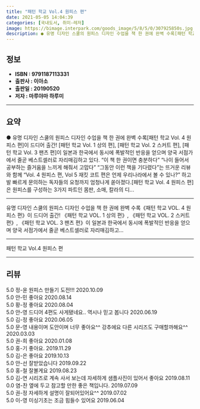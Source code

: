 ```yaml
---
title: "패턴 학교 Vol.4 원피스 편"
date: 2021-05-05 14:04:39
categories: [국내도서, 취미-레저]
image: https://bimage.interpark.com/goods_image/5/8/5/0/307925850s.jpg
description: ● 유명 디자인 스쿨의 원피스 디자인 수업을 책 한 권에 완벽 수록[패턴 학교 Vol. 4 원피스 편]이 드디어 출간! [패턴 학교 Vol. 1 상의 편], [패턴 학교 Vol. 2 스커트 편], [패턴 학교 Vol. 3 팬츠 편]이 일본과 한국에서 동시에 폭발적인 반응을 얻으며 양국
---
```


## **정보**

- **ISBN : 9791187113331**
- **출판사 : 이아소**
- **출판일 : 20190520**
- **저자 : 마루야마 하루미**

------



## **요약**

●  유명 디자인 스쿨의 원피스 디자인 수업을 책 한 권에 완벽 수록[패턴 학교 Vol. 4 원피스 편]이 드디어 출간! [패턴 학교 Vol. 1 상의 편], [패턴 학교 Vol. 2 스커트 편], [패턴 학교 Vol. 3 팬츠 편]이 일본과 한국에서 동시에 폭발적인 반응을 얻으며 양국 서점가에서 줄곧 베스트셀러로 자리매김하고 있다. “이 책 한 권이면 충분하다” “나이 들어서 공부하는 즐거움을 느끼게 해줘서 고맙다” “그동안 이런 책을 기다렸다”는 뜨거운 리뷰와 함께 “Vol. 4 원피스 편, Vol 5 재킷  코트 편은 언제 우리나라에서 볼 수 있나?” 하고 발 빠르게 문의하는 독자들의 요청까지 엄청나게 쏟아졌다.[패턴 학교 Vol. 4 원피스 편]은 원피스를 구성하는 3가지 파트인 몸판, 소매, 칼라의 디...

------

유명 디자인 스쿨의 원피스 디자인 수업을 책 한 권에 완벽 수록《패턴 학교 VOL. 4 원피스 편》이 드디어 출간! 《패턴 학교 VOL. 1 상의 편》, 《패턴 학교 VOL. 2 스커트 편》, 《패턴 학교 VOL. 3 팬츠 편》이 일본과 한국에서 동시에 폭발적인 반응을 얻으며 양국 서점가에서 줄곧 베스트셀러로 자리매김하고... 

------


패턴 학교 Vol.4 원피스 편 

------


## **리뷰** 

5.0 정-윤 원피스 만들기 도전!!! 2020.10.09 <br/>5.0 안-민 좋아요 2020.08.14 <br/>5.0 황-정 좋아요 2020.08.04 <br/>5.0 안-영 드디어 4편도 사게됐네요.. 역시나 믿고 봅니다 2020.06.19 <br/>5.0 김-정 좋아요 2020.06.05 <br/>5.0 문-영 내용이며 도안이며 너무 좋아요^^ 강추에요 다른 시리즈도 구매할까해요^^ 2020.03.03 <br/>5.0 권-희 좋아요 2020.01.08 <br/>5.0 홍-기 좋아요. 2019.11.29 <br/>5.0 김-은 좋아요 2019.10.13 <br/>5.0 안-선 잘받았습니다 2019.09.22 <br/>5.0 홍-철 잘볼게요 2019.08.23 <br/>5.0 김-연 시리즈로 계속 사서 보는데 자세하게 샘플사진이 있어서 좋아요  2019.08.11 <br/>0.0 염-찬 옆에 두고 참고할 만한 좋은 책입니다.  2019.07.09 <br/>5.0 권-정 자세하게 설명이 잘되어있어요^^ 2019.07.02 <br/>5.0 이-영 미싱기초는 조금 힘들수 있어요 2019.06.04 <br/>